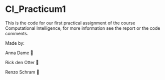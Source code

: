 # CI_Practicum1

This is the code for our first practical assignment of the course Computational Intelligence, for more information see the report or the code comments.

Made by:

Anna Dame 🌴

Rick den Otter 🎏

Renzo Schram 🦊
